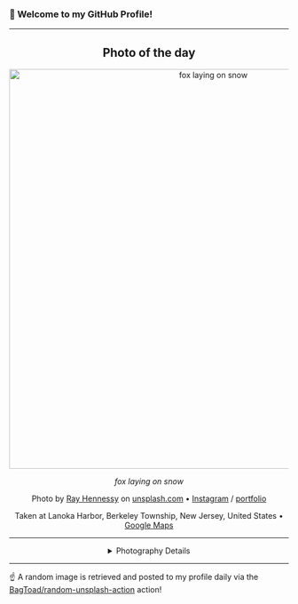 ### 👋 Welcome to my GitHub Profile!

----
<div align="center">

## Photo of the day
  
  <a href="https://unsplash.com/photos/fox-laying-on-snow-qQUtvVdurHg"><img width="720" src="https://images.unsplash.com/photo-1470165511815-34e78ff7a111?crop=entropy&cs=tinysrgb&fit=max&fm=jpg&ixid=M3w1OTQ0OTd8MHwxfHJhbmRvbXx8fHx8fHx8fDE3MzU3MTE3Njd8&ixlib=rb-4.0.3&q=80&w=1080" alt="fox laying on snow"></a>
  
  <em>fox laying on snow</em>
  
  <em></em>

  Photo by [Ray Hennessy](http://www.rayhennessy.com) on [unsplash.com](https://unsplash.com/) • [Instagram](https://instagram.com/rayhennessy_wildlife) / [portfolio](http://www.rayhennessy.com)
  
  Taken at Lanoka Harbor, Berkeley Township, New Jersey, United States • [Google Maps](https://www.google.com/maps/search/?api=1&query=39.85611167,-74.08521667)
  
  ---
  
<details>
<summary>Photography Details</summary>
  
| Parameter     | Value |
| ------------- | ----- |
| Camera Model  | NIKON D4S |
| Exposure Time | 1/320 |
| Aperture      | 4.0 |
| Focal Length  | 500.0 |
| ISO           | 4000 |
| Location      | Lanoka Harbor, Berkeley Township, New Jersey, United States (United States) |
| Coordinates   | Latitude 39.85611167, Longitude -74.08521667 |

</details>

</div>

----

☝️ A random image is retrieved and posted to my profile daily via the [BagToad/random-unsplash-action](https://github.com/BagToad/random-unsplash-action) action!
